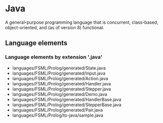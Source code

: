 # Java
A general-purpose programming language that is concurrent, class-based, object-oriented, and (as of version 8) functional.
## Language elements
### Language elements by extension '.java'
* languages/FSML/Prolog/generated/State.java
* languages/FSML/Prolog/generated/Input.java
* languages/FSML/Prolog/generated/Action.java
* languages/FSML/Prolog/generated/Handler.java
* languages/FSML/Prolog/generated/Stepper.java
* languages/FSML/Prolog/generated/Demo.java
* languages/FSML/Prolog/generated/HandlerBase.java
* languages/FSML/Prolog/generated/StepperBase.java
* languages/FSML/Prolog/generated/Pair.java
* languages/FSML/Prolog/to-java/sample.java
